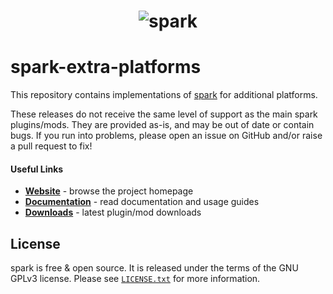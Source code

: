 <h1 align="center">
	<img
		alt="spark"
		src="https://i.imgur.com/ykHn9vx.png">
</h1>

# spark-extra-platforms

This repository contains implementations of [spark](https://github.com/lucko/spark) for additional platforms.

These releases do not receive the same level of support as the main spark plugins/mods. They are provided as-is, and may be out of date or contain bugs. If you run into problems, please open an issue on GitHub and/or raise a pull request to fix!

#### Useful Links
* [**Website**](https://spark.lucko.me/) - browse the project homepage
* [**Documentation**](https://spark.lucko.me/docs) - read documentation and usage guides
* [**Downloads**](https://ci.lucko.me/job/spark-extra-platforms/) - latest plugin/mod downloads

## License

spark is free & open source. It is released under the terms of the GNU GPLv3 license. Please see [`LICENSE.txt`](LICENSE.txt) for more information. 
